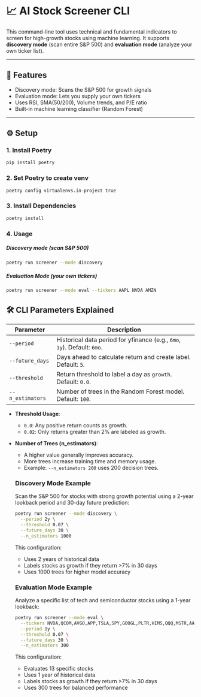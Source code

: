 # 📈 AI Stock Screener CLI

This command-line tool uses technical and fundamental indicators to screen for high-growth stocks using machine learning. It supports **discovery mode** (scan entire S&P 500) and **evaluation mode** (analyze your own ticker list).

---

## 🚀 Features

- Discovery mode: Scans the S&P 500 for growth signals
- Evaluation mode: Lets you supply your own tickers
- Uses RSI, SMA(50/200), Volume trends, and P/E ratio
- Built-in machine learning classifier (Random Forest)

---

## ⚙️ Setup

### 1. Install Poetry
```bash
pip install poetry
```

### 2. Set Poetry to create venv 
```bash
poetry config virtualenvs.in-project true
```

### 3. Install Dependencies
```bash
poetry install
```

### 4. Usage
##### Discovery mode (scan S&P 500)
```bash
poetry run screener --mode discovery
```

##### Evaluation Mode (your own tickers)
```bash
poetry run screener --mode eval --tickers AAPL NVDA AMZN
```

## 🛠️ CLI Parameters Explained

| Parameter         | Description                                                                 |
|------------------|-----------------------------------------------------------------------------|
| `--period`       | Historical data period for yfinance (e.g., `6mo`, `1y`). Default: `6mo`.    |
| `--future_days`  | Days ahead to calculate return and create label. Default: `5`.               |
| `--threshold`    | Return threshold to label a day as `growth`. Default: `0.0`.                 |
| `--n_estimators` | Number of trees in the Random Forest model. Default: `100`.                 |

- **Threshold Usage**:
  - `0.0`: Any positive return counts as growth.
  - `0.02`: Only returns greater than 2% are labeled as growth.

- **Number of Trees (n_estimators)**:
  - A higher value generally improves accuracy.
  - More trees increase training time and memory usage.
  - Example: `--n_estimators 200` uses 200 decision trees.

  
  ### Discovery Mode Example
  Scan the S&P 500 for stocks with strong growth potential using a 2-year lookback period and 30-day future prediction:
  ```bash
  poetry run screener --mode discovery \
    --period 2y \
    --threshold 0.07 \
    --future_days 30 \
    --n_estimators 1000
  ```
  This configuration:
  - Uses 2 years of historical data
  - Labels stocks as growth if they return >7% in 30 days
  - Uses 1000 trees for higher model accuracy

  ### Evaluation Mode Example
  Analyze a specific list of tech and semiconductor stocks using a 1-year lookback:
  ```bash
  poetry run screener --mode eval \
    --tickers NVDA,QCOM,AVGO,APP,TSLA,SPY,GOOGL,PLTR,HIMS,QQQ,MSTR,AAPL,XBI \
    --period 1y \
    --threshold 0.07 \
    --future_days 30 \
    --n_estimators 300
  ```
  This configuration:
  - Evaluates 13 specific stocks
  - Uses 1 year of historical data
  - Labels stocks as growth if they return >7% in 30 days
  - Uses 300 trees for balanced performance
  